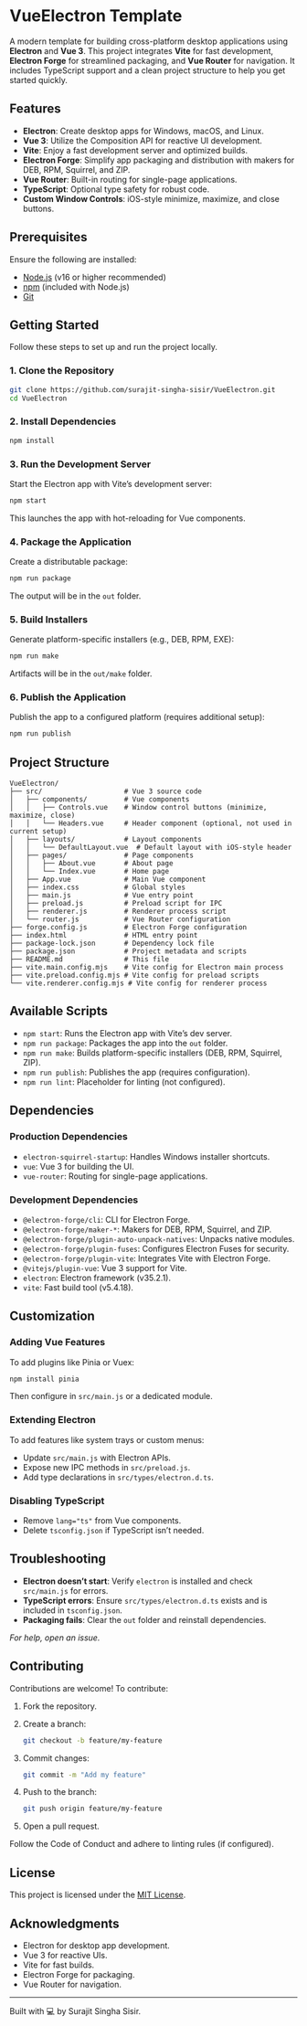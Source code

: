 # VueElectron Template

A modern template for building cross-platform desktop applications using **Electron** and **Vue 3**. This project integrates **Vite** for fast development, **Electron Forge** for streamlined packaging, and **Vue Router** for navigation. It includes TypeScript support and a clean project structure to help you get started quickly.

## Features

- **Electron**: Create desktop apps for Windows, macOS, and Linux.
- **Vue 3**: Utilize the Composition API for reactive UI development.
- **Vite**: Enjoy a fast development server and optimized builds.
- **Electron Forge**: Simplify app packaging and distribution with makers for DEB, RPM, Squirrel, and ZIP.
- **Vue Router**: Built-in routing for single-page applications.
- **TypeScript**: Optional type safety for robust code.
- **Custom Window Controls**: iOS-style minimize, maximize, and close buttons.

## Prerequisites

Ensure the following are installed:

- [Node.js](https://nodejs.org/) (v16 or higher recommended)
- [npm](https://www.npmjs.com/) (included with Node.js)
- [Git](https://git-scm.com/)

## Getting Started

Follow these steps to set up and run the project locally.

### 1. Clone the Repository

```bash
git clone https://github.com/surajit-singha-sisir/VueElectron.git
cd VueElectron
```

### 2. Install Dependencies

```bash
npm install
```

### 3. Run the Development Server

Start the Electron app with Vite’s development server:

```bash
npm start
```

This launches the app with hot-reloading for Vue components.

### 4. Package the Application

Create a distributable package:

```bash
npm run package
```

The output will be in the `out` folder.

### 5. Build Installers

Generate platform-specific installers (e.g., DEB, RPM, EXE):

```bash
npm run make
```

Artifacts will be in the `out/make` folder.

### 6. Publish the Application

Publish the app to a configured platform (requires additional setup):

```bash
npm run publish
```

## Project Structure

```
VueElectron/
├── src/                    # Vue 3 source code
│   ├── components/         # Vue components
│   │   ├── Controls.vue    # Window control buttons (minimize, maximize, close)
│   │   └── Headers.vue     # Header component (optional, not used in current setup)
│   ├── layouts/            # Layout components
│   │   └── DefaultLayout.vue  # Default layout with iOS-style header
│   ├── pages/              # Page components
│   │   ├── About.vue       # About page
│   │   └── Index.vue       # Home page
│   ├── App.vue             # Main Vue component
│   ├── index.css           # Global styles
│   ├── main.js             # Vue entry point
│   ├── preload.js          # Preload script for IPC
│   ├── renderer.js         # Renderer process script
│   └── router.js           # Vue Router configuration
├── forge.config.js         # Electron Forge configuration
├── index.html              # HTML entry point
├── package-lock.json       # Dependency lock file
├── package.json            # Project metadata and scripts
├── README.md               # This file
├── vite.main.config.mjs    # Vite config for Electron main process
├── vite.preload.config.mjs # Vite config for preload scripts
└── vite.renderer.config.mjs # Vite config for renderer process
```

## Available Scripts

- `npm start`: Runs the Electron app with Vite’s dev server.
- `npm run package`: Packages the app into the `out` folder.
- `npm run make`: Builds platform-specific installers (DEB, RPM, Squirrel, ZIP).
- `npm run publish`: Publishes the app (requires configuration).
- `npm run lint`: Placeholder for linting (not configured).

## Dependencies

### Production Dependencies

- `electron-squirrel-startup`: Handles Windows installer shortcuts.
- `vue`: Vue 3 for building the UI.
- `vue-router`: Routing for single-page applications.

### Development Dependencies

- `@electron-forge/cli`: CLI for Electron Forge.
- `@electron-forge/maker-*`: Makers for DEB, RPM, Squirrel, and ZIP.
- `@electron-forge/plugin-auto-unpack-natives`: Unpacks native modules.
- `@electron-forge/plugin-fuses`: Configures Electron Fuses for security.
- `@electron-forge/plugin-vite`: Integrates Vite with Electron Forge.
- `@vitejs/plugin-vue`: Vue 3 support for Vite.
- `electron`: Electron framework (v35.2.1).
- `vite`: Fast build tool (v5.4.18).

## Customization

### Adding Vue Features

To add plugins like Pinia or Vuex:

```bash
npm install pinia
```

Then configure in `src/main.js` or a dedicated module.

### Extending Electron

To add features like system trays or custom menus:

- Update `src/main.js` with Electron APIs.
- Expose new IPC methods in `src/preload.js`.
- Add type declarations in `src/types/electron.d.ts`.

### Disabling TypeScript

- Remove `lang="ts"` from Vue components.
- Delete `tsconfig.json` if TypeScript isn’t needed.

## Troubleshooting

- **Electron doesn’t start**: Verify `electron` is installed and check `src/main.js` for errors.
- **TypeScript errors**: Ensure `src/types/electron.d.ts` exists and is included in `tsconfig.json`.
- **Packaging fails**: Clear the `out` folder and reinstall dependencies.

_For help, open an issue._

## Contributing

Contributions are welcome! To contribute:

1. Fork the repository.
2. Create a branch:

    ```bash
    git checkout -b feature/my-feature
    ```

3. Commit changes:

    ```bash
    git commit -m "Add my feature"
    ```

4. Push to the branch:

    ```bash
    git push origin feature/my-feature
    ```

5. Open a pull request.

Follow the Code of Conduct and adhere to linting rules (if configured).

## License

This project is licensed under the [MIT License](LICENSE).

## Acknowledgments

- Electron for desktop app development.
- Vue 3 for reactive UIs.
- Vite for fast builds.
- Electron Forge for packaging.
- Vue Router for navigation.

---

Built with 💻 by Surajit Singha Sisir.
